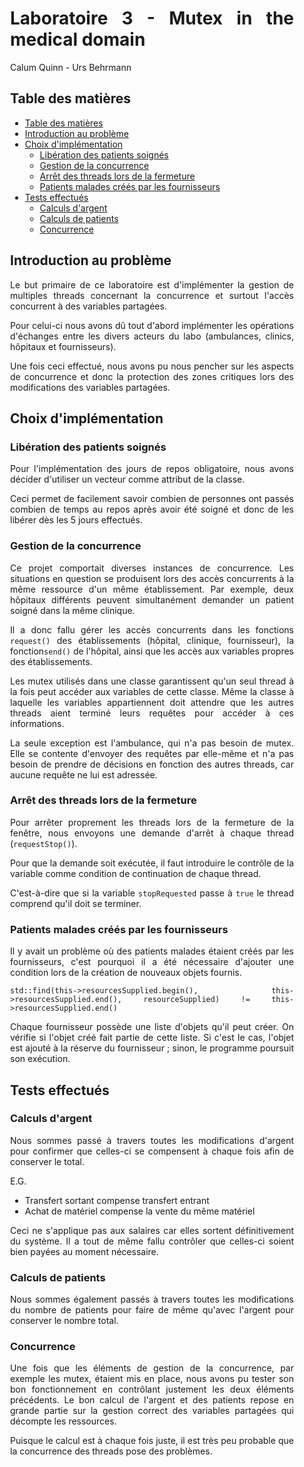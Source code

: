 <div align="justify" style="margin-right:25px;margin-left:25px">

# Laboratoire 3 - Mutex in the medical domain <!-- omit from toc -->

Calum Quinn - Urs Behrmann

## Table des matières

- [Table des matières](#table-des-matières)
- [Introduction au problème](#introduction-au-problème)
- [Choix d'implémentation](#choix-dimplémentation)
    - [Libération des patients soignés](#libération-des-patients-soignés)
    - [Gestion de la concurrence](#gestion-de-la-concurrence)
    - [Arrêt des threads lors de la fermeture](#arrêt-des-threads-lors-de-la-fermeture)
    - [Patients malades créés par les fournisseurs](#patients-malades-créés-par-les-fournisseurs)
- [Tests effectués](#tests-effectués)
    - [Calculs d'argent](#calculs-dargent)
    - [Calculs de patients](#calculs-de-patients)
    - [Concurrence](#concurrence)

## Introduction au problème

Le but primaire de ce laboratoire est d'implémenter la gestion de multiples threads concernant la concurrence et surtout l'accès concurrent à des variables partagées.

Pour celui-ci nous avons dû tout d'abord implémenter les opérations d'échanges entre les divers acteurs du labo (ambulances, clinics, hôpitaux et fournisseurs).

Une fois ceci effectué, nous avons pu nous pencher sur les aspects de concurrence et donc la protection des zones critiques lors des modifications des variables partagées.

## Choix d'implémentation

### Libération des patients soignés

Pour l'implémentation des jours de repos obligatoire, nous avons décider d'utiliser un vecteur comme attribut de la classe.

Ceci permet de facilement savoir combien de personnes ont passés combien de temps au repos après avoir été soigné et donc de les libérer dès les 5 jours effectués.

### Gestion de la concurrence

Ce projet comportait diverses instances de concurrence. Les situations en question se produisent lors des accès concurrents à la même ressource d'un même établissement. Par exemple, deux hôpitaux différents peuvent simultanément demander un patient soigné dans la même clinique.

Il a donc fallu gérer les accès concurrents dans les fonctions `request()` des établissements (hôpital, clinique, fournisseur), la fonction`send()` de l'hôpital, ainsi que les accès aux variables propres des établissements.

Les mutex utilisés dans une classe garantissent qu'un seul thread à la fois peut accéder aux variables de cette classe. Même la classe à laquelle les variables appartiennent doit attendre que les autres threads aient terminé leurs requêtes pour accéder à ces informations.

La seule exception est l'ambulance, qui n'a pas besoin de mutex. Elle se contente d'envoyer des requêtes par elle-même et n'a pas besoin de prendre de décisions en fonction des autres threads, car aucune requête ne lui est adressée.

### Arrêt des threads lors de la fermeture

Pour arrêter proprement les threads lors de la fermeture de la fenêtre, nous envoyons une demande d'arrêt à chaque thread (`requestStop()`).

Pour que la demande soit exécutée, il faut introduire le contrôle de la variable comme condition de continuation de chaque thread.

C'est-à-dire que si la variable `stopRequested` passe à `true` le thread comprend qu'il doit se terminer.

### Patients malades créés par les fournisseurs

Il y avait un problème où des patients malades étaient créés par les fournisseurs, c'est pourquoi il a été nécessaire d'ajouter une condition lors de la création de nouveaux objets fournis.

    std::find(this->resourcesSupplied.begin(), this->resourcesSupplied.end(), resourceSupplied) != this->resourcesSupplied.end()

Chaque fournisseur possède une liste d'objets qu'il peut créer. On vérifie si l'objet créé fait partie de cette liste. Si c'est le cas, l'objet est ajouté à la réserve du fournisseur ; sinon, le programme poursuit son exécution.

## Tests effectués

### Calculs d'argent

Nous sommes passé à travers toutes les modifications d'argent pour confirmer que celles-ci se compensent à chaque fois afin de conserver le total.

E.G.
 - Transfert sortant compense transfert entrant
 - Achat de matériel compense la vente du même matériel

Ceci ne s'applique pas aux salaires car elles sortent définitivement du système. Il a tout de même fallu contrôler que celles-ci soient bien payées au moment nécessaire.

### Calculs de patients

Nous sommes également passés à travers toutes les modifications du nombre de patients pour faire de même qu'avec l'argent pour conserver le nombre total.

### Concurrence

Une fois que les éléments de gestion de la concurrence, par exemple les mutex, étaient mis en place, nous avons pu tester son bon fonctionnement en contrôlant justement les deux éléments précédents. Le bon calcul de l'argent et des patients repose en grande partie sur la gestion correct des variables partagées qui décompte les ressources.

Puisque le calcul est à chaque fois juste, il est très peu probable que la concurrence des threads pose des problèmes.

</div>
